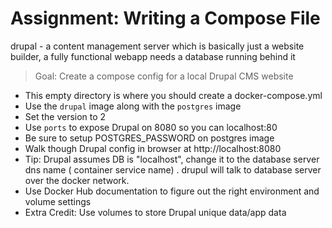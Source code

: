 # Assignment: Writing a Compose File
drupal - a content management server which is basically just a website builder, a fully functional webapp needs a database running behind it

> Goal: Create a compose config for a local Drupal CMS website

- This empty directory is where you should create a docker-compose.yml 
- Use the `drupal` image along with the `postgres` image
- Set the version to 2
- Use `ports` to expose Drupal on 8080 so you can localhost:80
- Be sure to setup POSTGRES_PASSWORD on postgres image
- Walk though Drupal config in browser at http://localhost:8080
- Tip: Drupal assumes DB is "localhost", change it to the database server dns name ( container service name) . drupul will talk to database server over the docker network.
- Use Docker Hub documentation to figure out the right environment and volume settings
- Extra Credit: Use volumes to store Drupal unique data/app data
